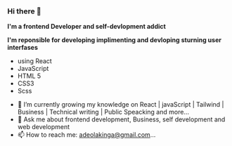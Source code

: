 ### Hi there 👋

**I'm a frontend Developer and self-devlopment addict**

**I'm reponsible for developing implimenting and devloping sturning user interfases**

- using React
- JavaScript 
- HTML 5
- CSS3
- Scss
<!-- 
 🔭 I’m currently working on ... -->
- 🌱 I’m currently growing my knowledge on React | javaScript | Tailwind | Business | Technical writing | Public Speacking and more...
- 💬 Ask me about frontend development, Business, self development and web development 
- 📫 How to reach me: adeolakinga@gmail.com...


<!--
**Adeolaking/Adeolaking** is a ✨ _special_ ✨ repository because its `README.md` (this file) appears on your GitHub profile.

Here are some ideas to get you started:

- 🔭 I’m currently working on ...
- 🌱 I’m currently learning ...
- 👯 I’m looking to collaborate on ...
- 🤔 I’m looking for help with ...
- 💬 Ask me about ...
- 📫 How to reach me: ...
- 😄 Pronouns: ...
- ⚡ Fun fact: ...
-->
